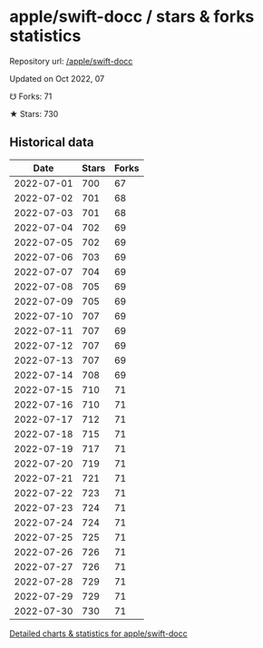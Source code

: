 # apple/swift-docc / stars & forks statistics

Repository url: [/apple/swift-docc](https://github.com/apple/swift-docc)

Updated on Oct 2022, 07

☋ Forks: 71

★ Stars: 730

## Historical data
| Date | Stars | Forks |
|------|-------|-------|
| 2022-07-01 | 700 | 67 | 
| 2022-07-02 | 701 | 68 | 
| 2022-07-03 | 701 | 68 | 
| 2022-07-04 | 702 | 69 | 
| 2022-07-05 | 702 | 69 | 
| 2022-07-06 | 703 | 69 | 
| 2022-07-07 | 704 | 69 | 
| 2022-07-08 | 705 | 69 | 
| 2022-07-09 | 705 | 69 | 
| 2022-07-10 | 707 | 69 | 
| 2022-07-11 | 707 | 69 | 
| 2022-07-12 | 707 | 69 | 
| 2022-07-13 | 707 | 69 | 
| 2022-07-14 | 708 | 69 | 
| 2022-07-15 | 710 | 71 | 
| 2022-07-16 | 710 | 71 | 
| 2022-07-17 | 712 | 71 | 
| 2022-07-18 | 715 | 71 | 
| 2022-07-19 | 717 | 71 | 
| 2022-07-20 | 719 | 71 | 
| 2022-07-21 | 721 | 71 | 
| 2022-07-22 | 723 | 71 | 
| 2022-07-23 | 724 | 71 | 
| 2022-07-24 | 724 | 71 | 
| 2022-07-25 | 725 | 71 | 
| 2022-07-26 | 726 | 71 | 
| 2022-07-27 | 726 | 71 | 
| 2022-07-28 | 729 | 71 | 
| 2022-07-29 | 729 | 71 | 
| 2022-07-30 | 730 | 71 | 


[Detailed charts & statistics for apple/swift-docc](https://reviewgithub.com/rep/apple/swift-docc)
